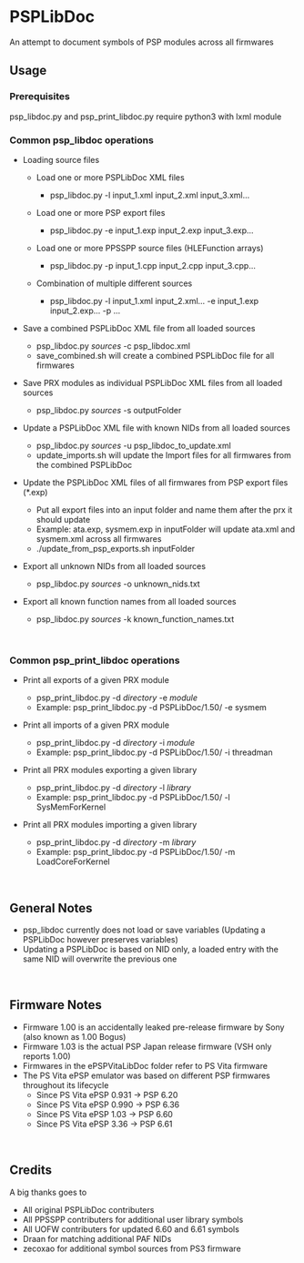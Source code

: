 # PSPLibDoc
An attempt to document symbols of PSP modules across all firmwares
<br>

## Usage
### Prerequisites
psp_libdoc.py and psp_print_libdoc.py require python3 with lxml module

### Common psp_libdoc operations
 - Loading source files
    - Load one or more PSPLibDoc XML files
        - psp_libdoc.py -l input_1.xml input_2.xml input_3.xml...

    - Load one or more PSP export files
        - psp_libdoc.py -e input_1.exp input_2.exp input_3.exp...

    - Load one or more PPSSPP source files (HLEFunction arrays)
        - psp_libdoc.py -p input_1.cpp input_2.cpp input_3.cpp...

    - Combination of multiple different sources
        - psp_libdoc.py -l input_1.xml input_2.xml... -e input_1.exp input_2.exp... -p ...

 - Save a combined PSPLibDoc XML file from all loaded sources
    - psp_libdoc.py *sources* -c psp_libdoc.xml
    - save_combined.sh will create a combined PSPLibDoc file for all firmwares

 - Save PRX modules as individual PSPLibDoc XML files from all loaded sources
    - psp_libdoc.py *sources* -s outputFolder

 - Update a PSPLibDoc XML file with known NIDs from all loaded sources
    - psp_libdoc.py *sources* -u psp_libdoc_to_update.xml
    - update_imports.sh will update the Import files for all firmwares from the combined PSPLibDoc

 - Update the PSPLibDoc XML files of all firmwares from PSP export files (*.exp)
    - Put all export files into an input folder and name them after the prx it should update
    - Example: ata.exp, sysmem.exp in inputFolder will update ata.xml and sysmem.xml across all firmwares
    - ./update_from_psp_exports.sh inputFolder


 - Export all unknown NIDs from all loaded sources
    - psp_libdoc.py *sources* -o unknown_nids.txt

 - Export all known function names from all loaded sources
    - psp_libdoc.py *sources* -k known_function_names.txt
<br>

### Common psp_print_libdoc operations
 - Print all exports of a given PRX module
    - psp_print_libdoc.py -d *directory* -e *module*
    - Example: psp_print_libdoc.py -d PSPLibDoc/1.50/ -e sysmem

 - Print all imports of a given PRX module
    - psp_print_libdoc.py -d *directory* -i *module*
    - Example: psp_print_libdoc.py -d PSPLibDoc/1.50/ -i threadman

 - Print all PRX modules exporting a given library
    - psp_print_libdoc.py -d *directory* -l *library*
    - Example: psp_print_libdoc.py -d PSPLibDoc/1.50/ -l SysMemForKernel

 - Print all PRX modules importing a given library
    - psp_print_libdoc.py -d *directory* -m *library*
    - Example: psp_print_libdoc.py -d PSPLibDoc/1.50/ -m LoadCoreForKernel
<br>

## General Notes
 - psp_libdoc currently does not load or save variables (Updating a PSPLibDoc however preserves variables)
 - Updating a PSPLibDoc is based on NID only, a loaded entry with the same NID will overwrite the previous one
<br>

## Firmware Notes
 - Firmware 1.00 is an accidentally leaked pre-release firmware by Sony (also known as 1.00 Bogus)
 - Firmware 1.03 is the actual PSP Japan release firmware (VSH only reports 1.00)
 - Firmwares in the ePSPVitaLibDoc folder refer to PS Vita firmware
 - The PS Vita ePSP emulator was based on different PSP firmwares throughout its lifecycle
    - Since PS Vita ePSP 0.931 -> PSP 6.20
    - Since PS Vita ePSP 0.990 -> PSP 6.36
    - Since PS Vita ePSP 1.03 -> PSP 6.60
    - Since PS Vita ePSP 3.36 -> PSP 6.61
<br>

## Credits
A big thanks goes to
 - All original PSPLibDoc contributers
 - All PPSSPP contributers for additional user library symbols
 - All UOFW contributers for updated 6.60 and 6.61 symbols
 - Draan for matching additional PAF NIDs
 - zecoxao for additional symbol sources from PS3 firmware
